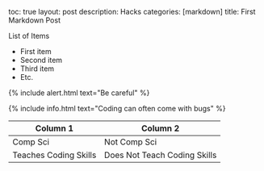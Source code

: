 toc: true
layout: post
description: Hacks
categories: [markdown]
title: First Markdown Post

List of Items

- First item
- Second item
- Third item
- Etc.

{% include alert.html text="Be careful" %}

{% include info.html text="Coding can often come with bugs" %}

| Column 1 | Column 2 |
|-|-|
| Comp Sci | Not Comp Sci |
| Teaches Coding Skills | Does Not Teach Coding Skills |

